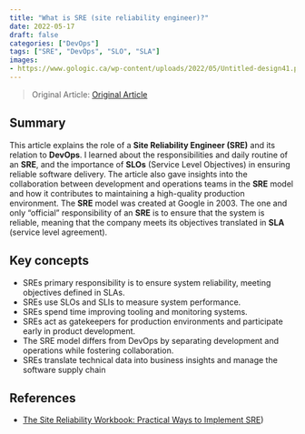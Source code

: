 ```yaml
---
title: "What is SRE (site reliability engineer)?"
date: 2022-05-17
draft: false
categories: ["DevOps"]
tags: ["SRE", "DevOps", "SLO", "SLA"]
images:
- https://www.gologic.ca/wp-content/uploads/2022/05/Untitled-design41.png
---
```


> Original Article: [Original Article](https://www.gologic.ca/en/definition-sre/)

## Summary

This article explains the role of a **Site Reliability Engineer (SRE)** and its relation to **DevOps**. I learned about the responsibilities and daily routine of an **SRE**, and the importance of **SLOs** (Service Level Objectives) in ensuring reliable software delivery. The article also gave insights into the collaboration between development and operations teams in the **SRE** model and how it contributes to maintaining a high-quality production environment. The **SRE** model was created at Google in 2003. The one and only “official” responsibility of an **SRE** is to ensure that the system is reliable, meaning that the company meets its objectives translated in **SLA** (service level agreement).

## Key concepts

* SREs primary responsibility is to ensure system reliability, meeting objectives defined in SLAs.
* SREs use SLOs and SLIs to measure system performance.
* SREs spend time improving tooling and monitoring systems.
* SREs act as gatekeepers for production environments and participate early in product development.
* The SRE model differs from DevOps by separating development and operations while fostering collaboration.
* SREs translate technical data into business insights and manage the software supply chain

## References

* [The Site Reliability Workbook: Practical Ways to Implement SRE](https://www.amazon.ca/dp/1492029505/ref=cm_sw_r_apan_glt_i_PKT90NAQ10WR0R2RG5D6))


